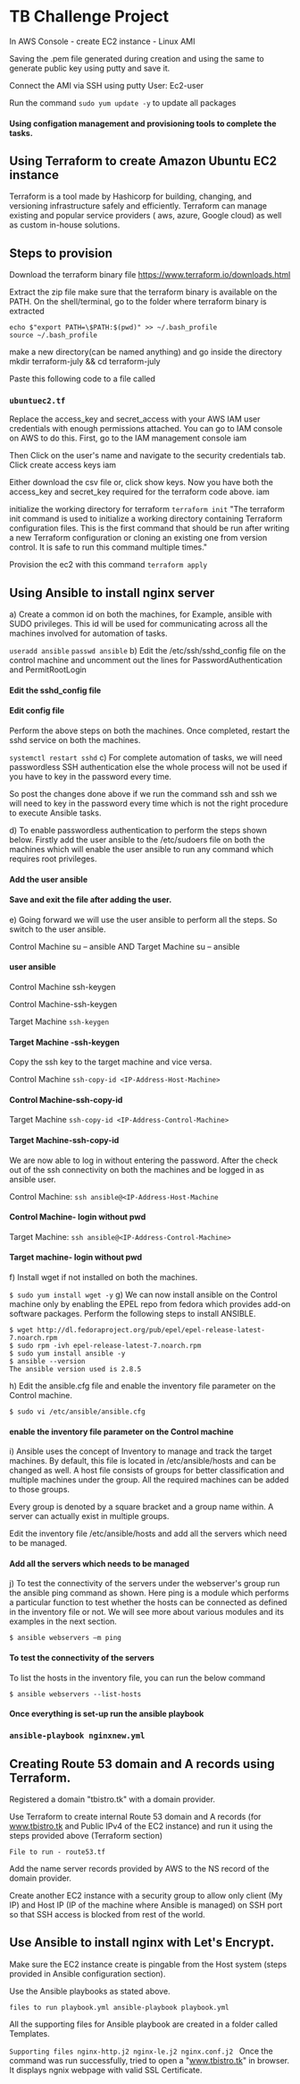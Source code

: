 # TB Challenge Project 

In AWS Console - create EC2 instance - Linux AMI 

Saving the .pem file generated during creation and using the same to generate public key using putty and save it.

Connect the AMI via SSH using putty User: Ec2-user

Run the command ``sudo yum update -y`` to update all packages

#### Using configation management and provisioning tools to complete the tasks.

## Using Terraform to create Amazon Ubuntu EC2 instance

Terraform is a tool made by Hashicorp for building, changing, and versioning infrastructure safely and efficiently. Terraform can manage existing and popular service providers ( aws, azure, Google cloud) as well as custom in-house solutions.

## Steps to provision
Download the terraform binary file https://www.terraform.io/downloads.html

Extract the zip file
make sure that the terraform binary is available on the PATH.
On the shell/terminal, go to the folder where terraform binary is extracted

```console
echo $"export PATH=\$PATH:$(pwd)" >> ~/.bash_profile
source ~/.bash_profile
```

make a new directory(can be named anything) and go inside the directory
mkdir terraform-july && cd terraform-july

Paste this following code to a file called 
### ``ubuntuec2.tf``

Replace the access_key and secret_access with your AWS IAM user credentials with enough permissions attached. You can go to IAM console on AWS to do this. First, go to the IAM management console iam

Then Click on the user's name and navigate to the security credentials tab. Click create access keys iam

Either download the csv file or, click show keys. Now you have both the access_key and secret_key required for the terraform code above. iam

initialize the working directory for terraform
``terraform init``
"The terraform init command is used to initialize a working directory containing Terraform configuration files. This is the first command that should be run after writing a new Terraform configuration or cloning an existing one from version control. It is safe to run this command multiple times."

Provision the ec2 with this command
``terraform apply``

## Using Ansible to install nginx server

a) Create a common id on both the machines, for Example, ansible with SUDO privileges. This id will be used for communicating across all the machines involved for automation of tasks.

``useradd ansible``
``passwd ansible``
b) Edit the /etc/ssh/sshd_config file on the control machine and uncomment out the lines for PasswordAuthentication and PermitRootLogin

#### Edit the sshd_config file

#### Edit config file

Perform the above steps on both the machines. Once completed, restart the sshd service on both the machines.

``systemctl restart sshd``
c) For complete automation of tasks, we will need passwordless SSH authentication else the whole process will not be used if you have to key in the password every time.

So post the changes done above if we run the command ssh <target machine> and ssh <control machine> we will need to key in the password every time which is not the right procedure to execute Ansible tasks.

d) To enable passwordless authentication to perform the steps shown below. Firstly add the user ansible to the /etc/sudoers file on both the machines which will enable the user ansible to run any command which requires root privileges.

#### Add the user ansible

#### Save and exit the file after adding the user.

e) Going forward we will use the user ansible to perform all the steps. So switch to the user ansible.

Control Machine su – ansible AND Target Machine su – ansible

#### user ansible

Control Machine ssh-keygen

Control Machine-ssh-keygen

Target Machine ``ssh-keygen``

#### Target Machine -ssh-keygen

Copy the ssh key to the target machine and vice versa.

Control Machine ``ssh-copy-id <IP-Address-Host-Machine>``

#### Control Machine-ssh-copy-id

Target Machine ``ssh-copy-id <IP-Address-Control-Machine>``

#### Target Machine-ssh-copy-id

We are now able to log in without entering the password. After the check out of the ssh connectivity on both the machines and be logged in as ansible user.

Control Machine: ``ssh ansible@<IP-Address-Host-Machine``

#### Control Machine- login without pwd

Target Machine: ``ssh ansible@<IP-Address-Control-Machine>``

#### Target machine- login without pwd

f) Install wget if not installed on both the machines.

``$ sudo yum install wget -y``
g) We can now install ansible on the Control machine only by enabling the EPEL repo from fedora which provides add-on software packages. Perform the following steps to install ANSIBLE.

````
$ wget http://dl.fedoraproject.org/pub/epel/epel-release-latest-7.noarch.rpm 
$ sudo rpm -ivh epel-release-latest-7.noarch.rpm
$ sudo yum install ansible -y 
$ ansible --version 
The ansible version used is 2.8.5
````

h) Edit the ansible.cfg file and enable the inventory file parameter on the Control machine.

``$ sudo vi /etc/ansible/ansible.cfg``
#### enable the inventory file parameter on the Control machine

i) Ansible uses the concept of Inventory to manage and track the target machines. By default, this file is located in /etc/ansible/hosts and can be changed as well. A host file consists of groups for better classification and multiple machines under the group. All the required machines can be added to those groups.

Every group is denoted by a square bracket and a group name within. A server can actually exist in multiple groups.

Edit the inventory file /etc/ansible/hosts and add all the servers which need to be managed.

#### Add all the servers which needs to be managed

j) To test the connectivity of the servers under the webserver's group run the ansible ping command as shown. Here ping is a module which performs a particular function to test whether the hosts can be connected as defined in the inventory file or not. We will see more about various modules and its examples in the next section.

``$ ansible webservers –m ping``

#### To test the connectivity of the servers

To list the hosts in the inventory file, you can run the below command

 ``$ ansible webservers --list-hosts``
 
 #### Once everything is set-up run the ansible playbook
  ### ``ansible-playbook nginxnew.yml``
  
  ## Creating Route 53 domain and A records using Terraform.
  
  Registered a domain "tbistro.tk" with a domain provider.

Use Terraform to create internal Route 53 domain and A records (for www.tbistro.tk and Public IPv4 of the EC2 instance) and run it using the steps provided above (Terraform section)

``File to run - route53.tf``

Add the name server records provided by AWS to the NS record of the domain provider.

Create another EC2 instance with a security group to allow only client (My IP) and Host IP (IP of the machine where Ansible is managed) on SSH port so that SSH access is blocked from rest of the world.

## Use Ansible to install nginx with Let's Encrypt.

Make sure the EC2 instance create is pingable from the Host system (steps provided in Ansible configuration section).

Use the Ansible playbooks as stated above.

``files to run playbook.yml
    ansible-playbook playbook.yml
    ``
    
All the supporting files for Ansible playbook are created in a folder called Templates.

``Supporting files
     nginx-http.j2
     nginx-le.j2
     nginx.conf.j2
 ``
 Once the command was run successfully, tried to open a "www.tbistro.tk" in browser. It displays ngnix webpage with valid SSL Certificate.


 

